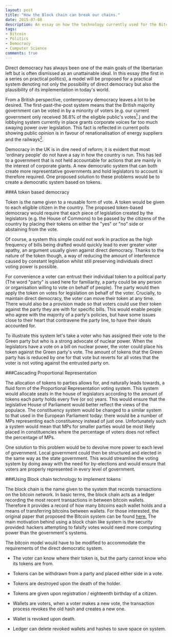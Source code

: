 ```yaml
---
layout: post
title: "How the Block chain can break our chains."
date: 2015-07-08
description: An essay on how the technology currently used for the Bitcoin network could be used to provide a basis for a practical form of a more direct democracy...
tags:
- Bitcoin
- Politics
- Democracy
- Computer Science
comments: true
---
```


Direct democracy has always been one of the main goals of the libertarian left but is often dismissed as an unattainable ideal. In this essay (the first in a series on practical politics), a model will be proposed for a practical system denoting not only the possibility of direct democracy but also the plausibility of its implementation in today's world.

<!-- more -->

From a British perspective, contemporary democracy leaves a lot to be desired. The first-past-the-post system means that the British majority government can be voted in by a minority of voters (e.g. our current government only received 36.8% of the eligible public's votes[<sup>1</sup>](http://www.economist.com/blogs/graphicdetail/2015/05/britain-s-election-2015-seats-votes-calculator).) and the lobbying system currently in place grants corporate voices far too much swaying power over legislation. This fact is reflected in current polls showing public opinion is in favour of renationalisation of energy suppliers and the railways[<sup>2</sup>](https://yougov.co.uk/news/2013/11/04/nationalise-energy-and-rail-companies-say-public/).

Democracy in the UK is in dire need of reform; it is evident that most 'ordinary people' do not have a say in how the country is run. This has led to a government that is not held accountable for actions that are mainly in the interest of corporate giants. A new democratic system that can both create more representative governments and hold legislators to account is therefore required. One proposed solution to these problems would be to create a democratic system based on tokens.

###A token based democracy

Token is the name given to a reusable form of vote. A token would be given to each eligible citizen in the country.  The proposed token-based democracy would require that each piece of legislation created by the legislators (e.g. the House of Commons) to be passed by the citizens of the country by placing their tokens on either the "yes" or "no" side or abstaining from the vote.

Of course, a system this simple could not work in practice as the high frequency of bills being drafted would quickly lead to ever greater voter apathy, an argument usually given against direct democracy. Thanks to the nature of the token though, a way of reducing the amount of interference caused by constant legislation whilst still preserving individuals direct voting power is possible.

For convenience a voter can entrust their individual token to a political party (The word "party" is used here for familiarity, a party could be any person or organisation willing to vote on behalf of people). The party would then apply the token on votes for legislation on behalf of the voter. Crucially, to maintain direct democracy, the voter can move their token at any time. There would also be a provision made so that voters could use their token against the party they are with for specific bills. This would enable people who agree with the majority of a party's policies, but have some issues close to their heart that contravene the party line, to have their ideals accounted for.

To illustrate this system let's take a voter who has assigned their vote to the Green party but who is a strong advocate of nuclear power. When the legislators have a vote on a bill on nuclear power, the voter could place his token against the Green party's vote. The amount of tokens that the Green party has is reduced by one for that vote but reverts for all votes that the voter is not voting against the entrusted party on.

###Cascading Proportional Representation

The allocation of tokens to parties allows for, and naturally leads towards, a fluid form of the Proportional Representation voting system. This system would allocate seats in the house of legislators according to the amount of tokens each party holds every five (or so) years. This would ensure that the legislative House of Parliament would better reflect the views of the populace. The constituency system would be changed to a similar system to that used in the European Parliament today: there would be a number of MPs representing each constituency instead of just one. Unfortunately such a system would mean that MPs for smaller parties would be most likely placed in constituencies where the percentage of voters does not reflect the percentage of MPs.

One solution to this problem would be to devolve more power to each level of government. Local government could then be structured and elected in the same way as the state government. This would streamline the voting system by doing away with the need for by-elections and would ensure that voters are properly represented in every level of government.

###Using Block chain technology to implement tokens

The block chain is the name given to the system that records transactions on the bitcoin network. In basic terms, the block chain acts as a ledger recording the most recent transactions in between bitcoin wallets. Therefore it provides a record of how many bitcoins each wallet holds and a means of transferring bitcoins between wallets.  For those interested, the original paper that proposed the Bitcoin system can be found [here.](https://bitcoin.org/bitcoin.pdf) The main motivation behind using a block chain like system  is the security provided: hackers attempting to falsify votes would need more computing power than the government's systems.

The bitcoin model would have to be modified to accommodate the requirements of the direct democratic system.


* The voter can know where their token is, but the party cannot know who its tokens are from.
* Tokens can be withdrawn from a party and placed either side in a vote.
* Tokens are destroyed upon the death of the holder.
* Tokens are given upon registration / eighteenth birthday of a citizen.

* Wallets are voters, when a voter makes a new vote, the transaction process revokes the old hash and creates a new one.
* Wallet is revoked upon death.
* Ledger can delete revoked wallets and hashes to save space on system.
